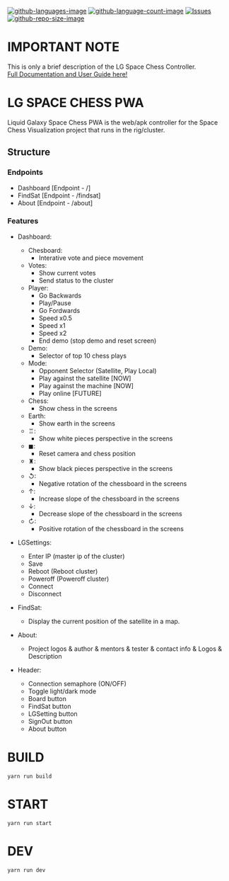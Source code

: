 [![github-languages-image](https://img.shields.io/github/languages/top/PabloSanchi/LG-SPACE-CHESS-PWA.svg?color=red)]()
[![github-language-count-image](https://img.shields.io/github/languages/count/PabloSanchi/LG-SPACE-CHESS-PWA.svg)]()
[![Issues](https://img.shields.io/github/issues/PabloSanchi/LG-SPACE-CHESS-PWA.svg)](https://github.com/PabloSanchi/LG-SPACE-CHESS-PWA/issues)
[![github-repo-size-image](https://img.shields.io/github/repo-size/PabloSanchi/LG-SPACE-CHESS-PWA.svg?color=yellow)]()

# IMPORTANT NOTE
This is only a brief description of the LG Space Chess Controller.<br>
[Full Documentation and User Guide here!](./public/Documentation.pdf)

# LG SPACE CHESS PWA
Liquid Galaxy Space Chess PWA is the web/apk controller for the Space Chess Visualization project that runs in the rig/cluster.

## Structure
### Endpoints
- Dashboard [Endpoint - /]
- FindSat [Endpoint - /findsat]
- About [Endpoint - /about]

### Features

- Dashboard:
  - Chesboard:
    - Interative vote and piece movement
  - Votes:
    - Show current votes
    - Send status to the cluster
  - Player:
    - Go Backwards
    - Play/Pause
    - Go Fordwards
    - Speed x0.5
    - Speed x1
    - Speed x2
    - End demo (stop demo and reset screen)
  - Demo:
    - Selector of top 10 chess plays
  - Mode:
    - Opponent Selector (Satellite, Play Local)
    - Play against the satellite [NOW]
    - Play against the machine [NOW]
    - Play online [FUTURE]
  - Chess:
    - Show chess in the screens
  - Earth:
    - Show earth in the screens
  - ♖:
    - Show white pieces perspective in the screens
  - ◼:
    - Reset camera and chess position
  - ♜:
    - Show black pieces perspective in the screens
  - ↺: 
    - Negative rotation of the chessboard in the screens
  - ↑:
    - Increase slope of the chessboard in the screens
  - ↓:
    - Decrease slope of the chessboard in the screens
  - ↻:
    - Positive rotation of the chessboard in the screens


- LGSettings:
  - Enter IP (master ip of the cluster)
  - Save
  - Reboot (Reboot cluster)
  - Poweroff (Poweroff cluster)
  - Connect
  - Disconnect

- FindSat:
  - Display the current position of the satellite in a map.

- About:
  - Project logos & author & mentors & tester & contact info & Logos & Description

- Header:
  - Connection semaphore (ON/OFF)
  - Toggle light/dark mode
  - Board button
  - FindSat button
  - LGSetting button
  - SignOut button
  - About button


# BUILD
```
yarn run build
```
# START
```
yarn run start
```

# DEV
```
yarn run dev
```

